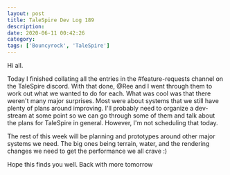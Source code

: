 ```yaml
---
layout: post
title: TaleSpire Dev Log 189
description:
date: 2020-06-11 00:42:26
category:
tags: ['Bouncyrock', 'TaleSpire']
---
```


Hi all.

Today I finished collating all the entries in the #feature-requests channel on the TaleSpire discord. With that done, @Ree and I went through them to work out what we wanted to do for each. What was cool was that there weren't many major surprises. Most were about systems that we still have plenty of plans around improving. I'll probably need to organize a dev-stream at some point so we can go through some of them and talk about the plans for TaleSpire in general. However, I'm not scheduling that today.

The rest of this week will be planning and prototypes around other major systems we need. The big ones being terrain, water, and the rendering changes we need to get the performance we all crave :)

Hope this finds you well. Back with more tomorrow 

